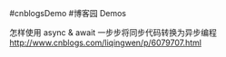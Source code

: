 #cnblogsDemo
#博客园 Demos

怎样使用 async & await 一步步将同步代码转换为异步编程
	http://www.cnblogs.com/liqingwen/p/6079707.html